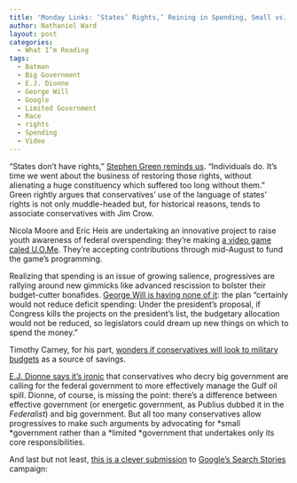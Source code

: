 ```yaml
---
title: 'Monday Links: ‘States’ Rights,’ Reining in Spending, Small vs. Limited Government, and Google Search Stories'
author: Nathaniel Ward
layout: post
categories:
  - What I’m Reading
tags:
  - Batman
  - Big Government
  - E.J. Dionne
  - George Will
  - Google
  - Limited Government
  - Race
  - rights
  - Spending
  - Video
---
```


“States don’t have rights,” [Stephen Green reminds us][1]. “Individuals do. It’s time we went about the business of restoring those rights, without alienating a huge constituency which suffered too long without them.” Green rightly argues that conservatives’ use of the language of states’ rights is not only muddle-headed but, for historical reasons, tends to associate conservatives with Jim Crow.

Nicola Moore and Eric Heis are undertaking an innovative project to raise youth awareness of federal overspending: they’re making [a video game caled U.O.Me][2]. They’re accepting contributions through mid-August to fund the game’s programming.

Realizing that spending is an issue of growing salience, progressives are rallying around new gimmicks like advanced rescission to bolster their budget-cutter bonafides. [George Will is having none of it][3]: the plan “certainly would not reduce deficit spending: Under the president’s proposal, if Congress kills the projects on the president’s list, the budgetary allocation would not be reduced, so legislators could dream up new things on which to spend the money.”

Timothy Carney, for his part, [wonders if conservatives will look to military budgets][4] as a source of savings.

[E.J. Dionne says it’s ironic][5] that conservatives who decry big government are calling for the federal government to more effectively manage the Gulf oil spill. Dionne, of course, is missing the point: there’s a difference between effective government (or energetic government, as Publius dubbed it in the *Federalist*) and big government. But all too many conservatives allow progressives to make such arguments by advocating for *small *government rather than a *limited *government that undertakes only its core responsibilities.

And last but not least, [this is a clever submission][6] to [Google’s Search Stories][7] campaign:

 [1]: http://pajamasmedia.com/blog/an-open-letter-from-the-vodkapundit/
 [2]: http://www.kickstarter.com/projects/208239308/uome-an-online-game-about-the-national-debt?pos=1
 [3]: http://www.washingtonpost.com/wp-dyn/content/article/2010/05/28/AR2010052802759.html?hpid=opinionsbox1
 [4]: http://www.washingtonexaminer.com/opinion/columns/War-on-the-military-industrial-complex-95051949.html
 [5]: http://www.washingtonpost.com/wp-dyn/content/article/2010/05/26/AR2010052604013.html
 [6]: http://vimeo.com/9007606
 [7]: http://www.youtube.com/user/SearchStories
